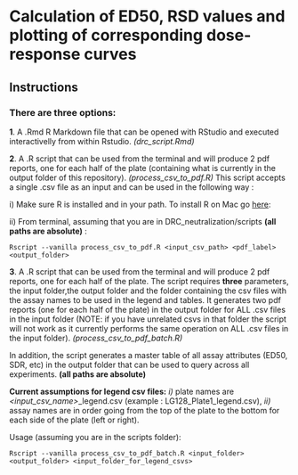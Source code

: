# Calculation of ED50, RSD values and plotting of corresponding dose-response curves
## Instructions 

### There are three options: 

**1**. A .Rmd R Markdown file that can be opened with RStudio and executed interactivelly 
from within Rstudio. 
*(drc_script.Rmd)*

**2**. A .R script that can be used from the terminal and will produce 2 pdf reports, one for 
each half of the plate (containing what is currently in the output folder of this repository).
*(process_csv_to_pdf.R)*
This script accepts a single .csv file as an input and can be used in the following way :

i) Make sure R is installed and in your path. To install R on Mac go [here](https://cran.r-project.org/bin/macosx/): 

ii) From terminal, assuming that you are in DRC_neutralization/scripts **(all paths are absolute)** : 

```
Rscript --vanilla process_csv_to_pdf.R <input_csv_path> <pdf_label> <output_folder>
```

**3**. A .R script that can be used from the terminal and will produce 2 pdf reports, one for 
each half of the plate. The script requires **three** parameters, the input folder,the output folder and 
the folder containing the csv files with the assay names to be used in the legend and tables. 
It generates two pdf reports (one for each half of the plate) in the output folder for ALL .csv files
in the input folder (NOTE: if you have unrelated csvs in that folder the script will not work as it 
currently performs the same operation on ALL .csv files in the input folder). 
*(process_csv_to_pdf_batch.R)*

In addition, the script generates a master table of all assay attributes (ED50, SDR, etc) in the output folder that can be
used to query across all experiments. **(all paths are absolute)** 

**Current assumptions for legend csv files:** *i)* plate names are *<input_csv_name>*_legend.csv (example : LG128_Plate1_legend.csv), *ii)* assay names are in order going from the top of the plate to the bottom for each side of the plate (left or right).

Usage (assuming you are in the scripts folder):
```
Rscript --vanilla process_csv_to_pdf_batch.R <input_folder> <output_folder> <input_folder_for_legend_csvs>
```
